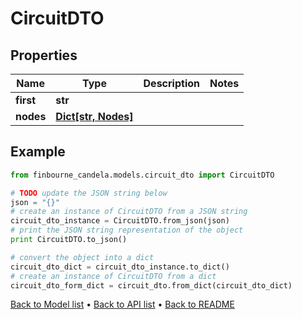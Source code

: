 # CircuitDTO


## Properties
Name | Type | Description | Notes
------------ | ------------- | ------------- | -------------
**first** | **str** |  | 
**nodes** | [**Dict[str, Nodes]**](Nodes.md) |  | 

## Example

```python
from finbourne_candela.models.circuit_dto import CircuitDTO

# TODO update the JSON string below
json = "{}"
# create an instance of CircuitDTO from a JSON string
circuit_dto_instance = CircuitDTO.from_json(json)
# print the JSON string representation of the object
print CircuitDTO.to_json()

# convert the object into a dict
circuit_dto_dict = circuit_dto_instance.to_dict()
# create an instance of CircuitDTO from a dict
circuit_dto_form_dict = circuit_dto.from_dict(circuit_dto_dict)
```
[Back to Model list](../README.md#documentation-for-models) &#8226; [Back to API list](../README.md#documentation-for-api-endpoints) &#8226; [Back to README](../README.md)


